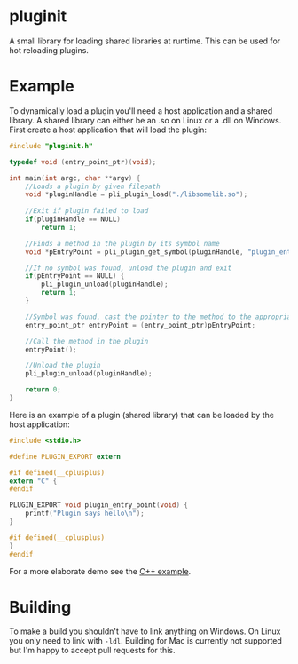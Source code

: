 # pluginit
A small library for loading shared libraries at runtime. This can be used for hot reloading plugins.

# Example
To dynamically load a plugin you'll need a host application and a shared library. A shared library can either be an .so on Linux or a .dll on Windows. First create a host application that will load the plugin:
```c
#include "pluginit.h"

typedef void (entry_point_ptr)(void);

int main(int argc, char **argv) {
    //Loads a plugin by given filepath
    void *pluginHandle = pli_plugin_load("./libsomelib.so");
    
    //Exit if plugin failed to load
    if(pluginHandle == NULL)
        return 1;

    //Finds a method in the plugin by its symbol name
    void *pEntryPoint = pli_plugin_get_symbol(pluginHandle, "plugin_entry_point");

    //If no symbol was found, unload the plugin and exit
    if(pEntryPoint == NULL) {
        pli_plugin_unload(pluginHandle);
        return 1;
    }

    //Symbol was found, cast the pointer to the method to the appropriate function pointer type
    entry_point_ptr entryPoint = (entry_point_ptr)pEntryPoint;

    //Call the method in the plugin
    entryPoint();

    //Unload the plugin
    pli_plugin_unload(pluginHandle);

    return 0;
}
```
Here is an example of a plugin (shared library) that can be loaded by the host application:
```c
#include <stdio.h>

#define PLUGIN_EXPORT extern

#if defined(__cplusplus)
extern "C" {
#endif

PLUGIN_EXPORT void plugin_entry_point(void) {
    printf("Plugin says hello\n");
}

#if defined(__cplusplus)
}
#endif
```
For a more elaborate demo see the [C++ example](https://github.com/japajoe/pluginit/tree/main/example).

# Building
To make a build you shouldn't have to link anything on Windows. On Linux you only need to link with `-ldl`. Building for Mac is currently not supported but I'm happy to accept pull requests for this.